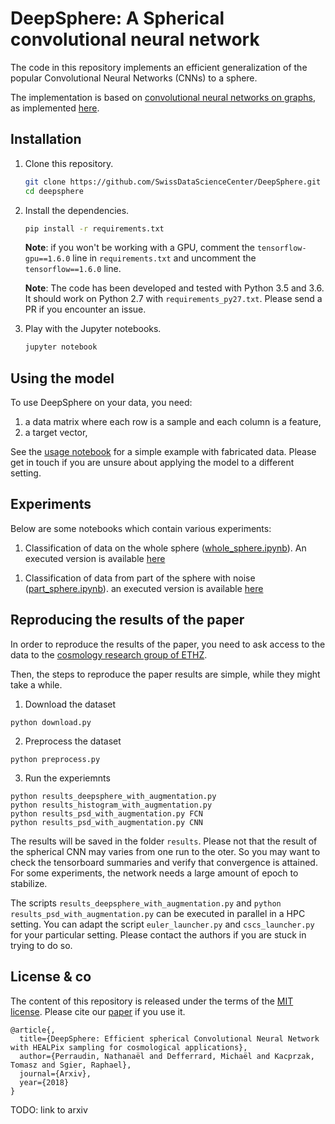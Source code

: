# DeepSphere: A Spherical convolutional neural network

The code in this repository implements an efficient generalization of the
popular Convolutional Neural Networks (CNNs) to a sphere.

The implementation is based on [convolutional neural networks on
graphs][gcnn_paper], as implemented [here][gcnn_code].

[gcnn_paper]: https://arxiv.org/abs/1606.09375
[gcnn_code]: https://github.com/mdeff/cnn_graph/

## Installation

1. Clone this repository.
   ```sh
   git clone https://github.com/SwissDataScienceCenter/DeepSphere.git
   cd deepsphere
   ```

2. Install the dependencies.
   ```sh
   pip install -r requirements.txt
   ```

   **Note**: if you won't be working with a GPU, comment the
   `tensorflow-gpu==1.6.0` line in `requirements.txt` and uncomment the
   `tensorflow==1.6.0` line.

   **Note**: The code has been developed and tested with Python 3.5 and 3.6. It
   should work on Python 2.7 with `requirements_py27.txt`. Please send a PR if
   you encounter an issue.

3. Play with the Jupyter notebooks.
   ```sh
   jupyter notebook
   ```

## Using the model

To use DeepSphere on your data, you need:

1. a data matrix where each row is a sample and each column is a feature,
2. a target vector,

See the [usage notebook][usage] for a simple example with fabricated data.
Please get in touch if you are unsure about applying the model to a different
setting.

[usage]: https://github.com/SwissDataScienceCenter/DeepSphere/blob/master/whole_sphere.ipynb

## Experiments

Below are some notebooks which contain various experiments:
1. Classification of data on the whole sphere ([whole_sphere.ipynb][whole_sphere]).
An executed version is available [here][whole_sphere_exec]

[whole_sphere]: https://github.com/SwissDataScienceCenter/DeepSphere/blob/master/whole_sphere.ipynb
[whole_sphere_exec]: https://github.com/SwissDataScienceCenter/DeepSphere/blob/results/whole_sphere.ipynb

1. Classification of data from part of the sphere with noise ([part_sphere.ipynb][part_sphere]). 
an executed version is available [here][part_sphere_exec]

[part_sphere]: https://github.com/SwissDataScienceCenter/DeepSphere/blob/master/part_sphere.ipynb
[part_sphere_exec]: https://github.com/SwissDataScienceCenter/DeepSphere/blob/results/part_sphere.ipynb

## Reproducing the results of the paper
In order to reproduce the results of the paper, you need to ask access to the data to the [cosmology research group of ETHZ][url_cosmo].

[url_cosmo]: https://www.cosmology.ethz.ch

Then, the steps to reproduce the paper results are simple, while they might take a while.
1. Download the dataset
```
python download.py
```
2. Preprocess the dataset
```
python preprocess.py
```
3. Run the experiemnts
```
python results_deepsphere_with_augmentation.py
python results_histogram_with_augmentation.py
python results_psd_with_augmentation.py FCN
python results_psd_with_augmentation.py CNN
```
The results will be saved in the folder `results`. Please not that the result of the spherical CNN may varies from one run to the oter. So you may want to check the tensorboard summaries and verify that convergence is attained. For some experiments, the network needs a large amount of epoch to stabilize.

The scripts `results_deepsphere_with_augmentation.py` and `python results_psd_with_augmentation.py` can be executed in parallel in a HPC setting. You can adapt the script `euler_launcher.py` and `cscs_launcher.py` for your particular setting. Please contact the authors if you are stuck in trying to do so.


## License & co

The content of this repository is released under the terms of the [MIT license](LICENSE.txt).
Please cite our [paper][arXiv] if you use it.

```
@article{,
  title={DeepSphere: Efficient spherical Convolutional Neural Network with HEALPix sampling for cosmological applications},
  author={Perraudin, Nathanaël and Defferrard, Michaël and Kacprzak, Tomasz and Sgier, Raphael},
  journal={Arxiv},
  year={2018}
}
```
TODO: link to arxiv

[arXiv]:https://...
